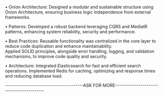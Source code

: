 •  Onion Architecture: Designed a modular and sustainable structure using Onion Architecture, ensuring business logic 
independence from external frameworks. 


•  Patterns: Developed a robust backend leveraging CQRS and MediatR patterns, enhancing system reliability, security and 
performance.  


•  Best Practices: Reusable functionality was centralized in the core layer to reduce code duplication and enhance maintainability.  
Applied SOLID principles, alongside error handling, logging, and validation mechanisms, to improve code quality and security. 


•  Architecture: Integrated Elasticsearch for fast and efficient search operations. Implemented Redis for caching, optimizing and 
response times and reducing database load. 



----------------------------------------ASK FOR MORE------------------------------------------ 
